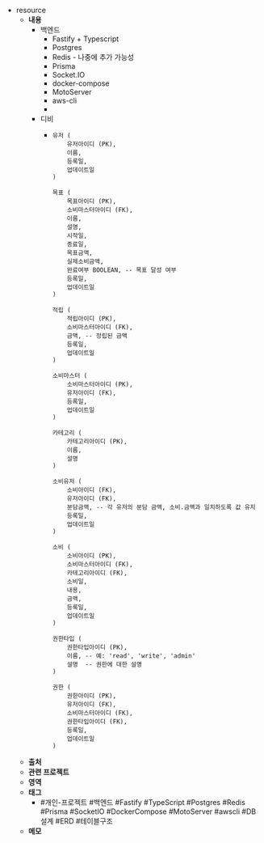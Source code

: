 - resource
	- **내용**
		- 백엔드
			- Fastify + Typescript
			- Postgres
			- Redis - 나중에 추가 가능성
			- Prisma
			- Socket.IO
			- docker-compose
			- MotoServer
			- aws-cli
			-
		- 디비
			- ```
			  유저 (
			      유저아이디 (PK),
			      이름,
			      등록일,
			      업데이트일
			  )
			  
			  목표 (
			      목표아이디 (PK),
			      소비마스터아이디 (FK),
			      이름,
			      설명,
			      시작일,
			      종료일,
			      목표금액,
			      실제소비금액,
			      완료여부 BOOLEAN, -- 목표 달성 여부
			      등록일,
			      업데이트일
			  )
			  
			  적립 (
			      적립아이디 (PK),
			      소비마스터아이디 (FK), 
			      금액, -- 정립된 금액
			      등록일,
			      업데이트일
			  )
			  
			  소비마스터 (
			      소비마스터아이디 (PK),
			      유저아이디 (FK),
			      등록일,
			      업데이트일
			  )
			  
			  카테고리 (
			      카테고리아이디 (PK),
			      이름,
			      설명
			  )
			  
			  소비유저 (
			      소비아이디 (FK),
			      유저아이디 (FK),
			      분담금액, -- 각 유저의 분담 금액, 소비.금액과 일치하도록 값 유지
			      등록일,
			      업데이트일
			  )
			  
			  소비 (
			      소비아이디 (PK),
			      소비마스터아이디 (FK),
			      카테고리아이디 (FK),
			      소비일,
			      내용,
			      금액,
			      등록일,
			      업데이트일
			  )
			  
			  권한타입 (
			      권한타입아이디 (PK),
			      이름, -- 예: 'read', 'write', 'admin'
			      설명  -- 권한에 대한 설명
			  )
			  
			  권한 (
			      권한아이디 (PK),
			      유저아이디 (FK),
			      소비마스터아이디 (FK),
			      권한타입아이디 (FK), 
			      등록일,
			      업데이트일
			  )
			  
			  ```
	- **출처**
	- **관련 프로젝트**
	- **영역**
	- **태그**
		- #개인-프로젝트 #백엔드 #Fastify #TypeScript #Postgres #Redis #Prisma #SocketIO #DockerCompose #MotoServer #awscli  #DB설계 #ERD #테이블구조
	- **메모**